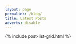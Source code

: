 ```yaml
---
layout: page
permalink: /blog/
title: Latest Posts
adverts: disable
---
```


{% include post-list-grid.html %}